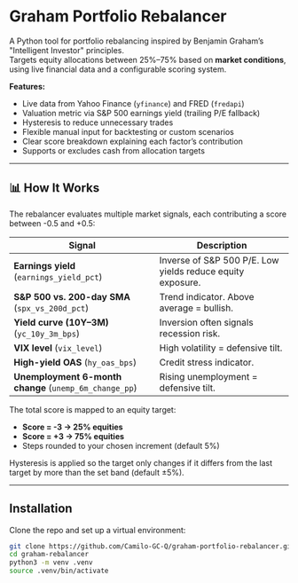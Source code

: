# Graham Portfolio Rebalancer

A Python tool for portfolio rebalancing inspired by Benjamin Graham’s "Intelligent Investor" principles.  
Targets equity allocations between 25%–75% based on **market conditions**, using live financial data and a configurable scoring system.

**Features:**
- Live data from Yahoo Finance (`yfinance`) and FRED (`fredapi`)
- Valuation metric via S&P 500 earnings yield (trailing P/E fallback)
- Hysteresis to reduce unnecessary trades
- Flexible manual input for backtesting or custom scenarios
- Clear score breakdown explaining each factor’s contribution
- Supports or excludes cash from allocation targets

---

## 📊 How It Works

The rebalancer evaluates multiple market signals, each contributing a score between -0.5 and +0.5:

| Signal              | Description |
|---------------------|-------------|
| **Earnings yield** (`earnings_yield_pct`) | Inverse of S&P 500 P/E. Low yields reduce equity exposure. |
| **S&P 500 vs. 200-day SMA** (`spx_vs_200d_pct`) | Trend indicator. Above average = bullish. |
| **Yield curve (10Y–3M)** (`yc_10y_3m_bps`) | Inversion often signals recession risk. |
| **VIX level** (`vix_level`) | High volatility = defensive tilt. |
| **High-yield OAS** (`hy_oas_bps`) | Credit stress indicator. |
| **Unemployment 6-month change** (`unemp_6m_change_pp`) | Rising unemployment = defensive tilt. |

The total score is mapped to an equity target:
- **Score = -3 → 25% equities**
- **Score = +3 → 75% equities**
- Steps rounded to your chosen increment (default 5%)

Hysteresis is applied so the target only changes if it differs from the last target by more than the set band (default ±5%).

---

## Installation

Clone the repo and set up a virtual environment:

```bash
git clone https://github.com/Camilo-GC-Q/graham-portfolio-rebalancer.git
cd graham-rebalancer
python3 -m venv .venv
source .venv/bin/activate

